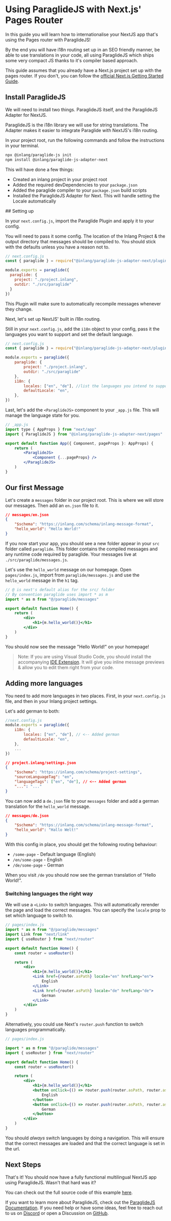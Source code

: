 # Using ParaglideJS with Next.js' Pages Router

In this guide you will learn how to internationalise your NextJS app that's using the Pages router with ParaglideJS!

By the end you will have i18n routing set up in an SEO friendly manner, be able to use translations in your code, all using ParaglideJS which ships some very compact JS thanks to it's compiler based approach.

This guide assumes that you already have a Next.js project set up with the pages router. If you don't, you can follow the [official Next.js Getting Started Guide](https://nextjs.org/docs/getting-started/installation).

## Install ParaglideJS

We will need to install two things. ParaglideJS itself, and the ParaglideJS Adapter for NextJS.

ParaglideJS is the i18n library we will use for string translations. The Adapter makes it easier to integrate Paraglide with NextJS's i18n routing. 

In your project root, run the following commands and follow the instructions in your terminal.

```bash
npx @inlang/paraglide-js init
npm install @inlang/paraglide-js-adapter-next
```

This will have done a few things:

- Created an inlang project in your project root
- Added the required devDependencies to your `package.json`
- Added the paraglide compiler to your `package.json` build scripts
- Installed the ParaglideJS Adapter for Next. This will handle setting the Locale automatically

## Setting up 

In your `next.config.js`, import the Paraglide Plugin and apply it to your config.

You will need to pass it some config. The location of the Inlang Project & the output directory that messages should be compiled to. You should stick with the defaults unless you have a reason not to.

```js
// next.config.js
const { paraglide } = require("@inlang/paraglide-js-adapter-next/plugin")

module.exports = paraglide({
  paraglide: {
	project: "./project.inlang",
	outdir: "./src/paraglide"
  }
})
```

This Plugin will make sure to automatically recompile messages whenever they change.

Next, let's set up NextJS' built in i18n routing. 

Still in your `next.config.js`, add the `i18n` object to your config, pass it the languages you want to support and set the default language.

```js
// next.config.js
const { paraglide } = require("@inlang/paraglide-js-adapter-next/plugin")

module.exports = paraglide({
	paraglide: {
		project: "./project.inlang",
		outdir: "./src/paraglide"
	},
	i18n: {
		locales: ["en", "de"], //list the languages you intend to support
		defaultLocale: "en",
	},
})
```

Last, let's add the `<ParaglideJS>` component to your `_app.js` file. This will manage the language state for you.

```jsx
// _app.js
import type { AppProps } from "next/app"
import { ParaglideJS } from "@inlang/paraglide-js-adapter-next/pages"

export default function App({ Component, pageProps }: AppProps) {
	return (
		<ParaglideJS>
			<Component {...pageProps} />
		</ParaglideJS>
	)
}
```

## Our first Message

Let's create a `messages` folder in our project root. This is where we will store our messages. Then add an `en.json` file to it. 

```json
// messages/en.json
{
	"$schema": "https://inlang.com/schema/inlang-message-format",
	"hello_world": "Hello World!"
}
```

If you now start your app, you should see a new folder appear in your `src` folder called `paraglide`. This folder contains the compiled messages and any runtime code required by paraglide. Your messages live at `./src/paraglide/messages.js`.

Let's use the `hello_world` message on our homepage. Open `pages/index.js`, import from `paraglide/messages.js` and use the `hello_world` message in the `h1` tag.

```jsx
// @ is next's default alias for the src/ folder
// By convention paraglide uses import * as m
import * as m from "@/paraglide/messages" 

export default function Home() {
	return (
		<div>
			<h1>{m.hello_world()}</h1>
		</div>
	)
}
```

You should now see the message "Hello World!" on your homepage!

> Note: If you are using Visual Studio Code, you should install the accompanying [IDE Extension](https://inlang.com/m/r7kp499g/app-inlang-ideExtension). It will give you inline message previews & allow you to edit them right from your code.

## Adding more languages

You need to add more languages in two places. First, in your `next.config.js` file, and then in your Inlang project settings.

Let's add german to both:

```js
//next.config.js
module.exports = paraglide({
	i18n: {
		locales: ["en", "de"], // <-- Added german
		defaultLocale: "en",
	},
	...
})
```

```json
// project.inlang/settings.json
{
	"$schema": "https://inlang.com/schema/project-settings",
	"sourceLanguageTag": "en",
	"languageTags": ["en", "de"], // <-- Added german
	"...": "..."
}
```

You can now add a `de.json` file to your `messages` folder and add a german translation for the `hello_world` message.

```json
// messages/de.json
{
	"$schema": "https://inlang.com/schema/inlang-message-format",
	"hello_world": "Hallo Welt!"
}
```

With this config in place, you should get the following routing behaviour:

- `/some-page` - Default language (English)
- `/en/some-page` - English
- `/de/some-page` - German

When you visit `/de` you should now see the german translation of "Hello World!".

### Switching languages the right way

We will use a `<Link>` to switch languages. This will automatically rerender the page and load the correct messages. You can specify the `locale` prop to set which language to switch to.

```jsx
// pages/index.js
import * as m from "@/paraglide/messages"
import Link from "next/link"
import { useRouter } from "next/router"

export default function Home() {
	const router = useRouter()

	return (
		<div>
			<h1>{m.hello_world()}</h1>
			<Link href={router.asPath} locale="en" hrefLang="en">
				English
			</Link>
			<Link href={router.asPath} locale="de" hrefLang="de">
				German
			</Link>
		</div>
	)
}
```

Alternatively, you could use Next's `router.push` function to switch languages programmatically.

```jsx
// pages/index.js

import * as m from "@/paraglide/messages"
import { useRouter } from "next/router"

export default function Home() {
	const router = useRouter()

	return (
		<div>
			<h1>{m.hello_world()}</h1>
			<button onClick={() => router.push(router.asPath, router.asPath, { locale: "en" })}>
				English
			</button>
			<button onClick={() => router.push(router.asPath, router.asPath, { locale: "de" })}>
				German
			</button>
		</div>
	)
}
```

You should _always_ switch languages by doing a navigation. This will ensure that the correct messages are loaded and that the correct language is set in the url.

## Next Steps

That's it! You should now have a fully functional multilingual NextJS app using ParaglideJS. Wasn't that hard was it?

You can check out the full source code of this example [here](https://github.com/opral/monorepo/tree/main/inlang/source-code/paraglide/paraglide-js-adapter-next/examples/pages).

If you want to learn more about ParaglideJS, check out the [ParaglideJS Documentation](https://inlang.com/m/gerre34r/library-inlang-paraglideJs). If you need help or have some ideas, feel free to reach out to us on [Discord](https://discord.gg/gdMPPWy57R) or open a Discussion on [GitHub](https://github.com/opral/monorepo/discussions).